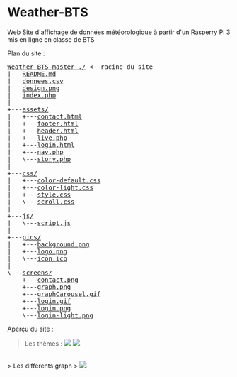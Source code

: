 # Weather-BTS

Web Site d'affichage de données météorologique à partir d'un Rasperry Pi 3 mis en ligne en classe de BTS

Plan du site :
<pre>
<a href="../../">Weather-BTS-master ./</a> <- racine du site
|   <a href="../../blob/master/README.md">README.md</a>
|   <a href="../../blob/master/donnees.csv">donnees.csv</a>
|   <a href="../../blob/master/design.png">design.png</a>
|   <a href="../../blob/master/index.php">index.php</a>
|
+---<a href="../../tree/master/assets/">assets/</a>
|   +---<a href="../../blob/master/assets/contact.html">contact.html</a>
|   +---<a href="../../blob/master/assets/footer.html">footer.html</a>
|   +---<a href="../../blob/master/assets/header.html">header.html</a>
|   +---<a href="../../blob/master/assets/live.php">live.php</a>
|   +---<a href="../../blob/master/assets/login.html">login.html</a>
|   +---<a href="../../blob/master/assets/nav.php">nav.php</a>
|   \---<a href="../../blob/master/assets/story.php">story.php</a>
|
+---<a href="../../tree/master/css/">css/</a>
|   +---<a href="../../blob/master/css/color-default.css">color-default.css</a>
|   +---<a href="../../blob/master/css/color-light.css">color-light.css</a>
|   +---<a href="../../blob/master/css/style.css">style.css</a>
|   \---<a href="../../blob/master/css/scroll.css">scroll.css</a>
|
+---<a href="../../tree/master/js/">js/</a>
|   \---<a href="../../blob/master/js/script.js">script.js</a>
|
+---<a href="../../tree/master/pics/">pics/</a>
|   +---<a href="../../blob/master/pics/background.png">background.png</a>
|   +---<a href="../../blob/master/pics/logo.png">logo.png</a>
|   \---<a href="../../blob/master/pics/icon.ico">icon.ico</a>
|
\---<a href="../../tree/master/screens/">screens/</a>
    +---<a href="../../blob/master/screens/contact.png">contact.png</a>
    +---<a href="../../blob/master/screens/graph.png">graph.png</a>
    +---<a href="../../blob/master/screens/graphCarousel.gif">graphCarousel.gif</a>
    +---<a href="../../blob/master/screens/login.gif">login.gif</a>
    +---<a href="../../blob/master/screens/login.png">login.png</a>
    \---<a href="../../blob/master/screens/login-light.png">login-light.png</a>
</pre>

Aperçu du site :

> Les thèmes :
> <img type="image/png" src="../../blob/master/screens/login.png" />
> <img type="image/png" src="../../blob/master/screens/login-light.png" />
<br />
> Les différents graph
> <img type="image/png" src="../../blob/master/screens/graphCarousel.gif" />

